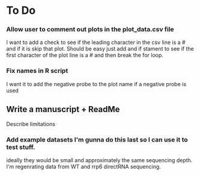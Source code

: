 # To Do

### Allow user to comment out plots in the plot_data.csv file
I want to add a check to see if the leading character in the csv line is a # and if it is skip that plot. Should be easy just add and if stament to see if the first character of the plot line is a # and then break the for loop.

### Fix names in R script
I want it to add the negative probe to the plot name if a negative probe is used

## Write a manuscript + ReadMe

Describe limitations

### Add example datasets I'm gunna do this last so I can use it to test stuff.

ideally they would be small and approximately the same sequencing depth.
I'm regenrating data from WT and rrp6 directRNA sequencing. 
